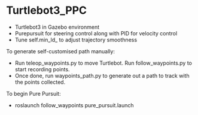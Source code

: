 # Turtlebot3_PPC

- Turtlebot3 in Gazebo environment 
- Purepursuit for steering control along with PID for velocity control
- Tune self.min_ld_ to adjust trajectory smoothness


To generate self-customised path manually:
- Run teleop_waypoints.py to move Turtlebot. Run follow_waypoints.py to start recording points.
- Once done, run waypoints_path.py to generate out a path to track with the points collected.


To begin Pure Pursuit:
- roslaunch follow_waypoints pure_pursuit.launch
